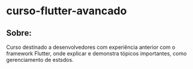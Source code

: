 # curso-flutter-avancado
## Sobre:
<p>Curso destinado a desenvolvedores com experiência anterior com o framework Flutter, onde explicar e demonstra tópicos importantes, como gerenciamento de estsdos.</p>
